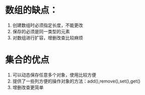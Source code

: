# 数组的缺点：

1. 创建数组时必须指定长度，不能更改
2. 保存的必须是同一类型的元素
3. 对数组进行扩容，增删改查比较麻烦

# 集合的优点

1. 可以动态保存任意多个对象，使用比较方便
2. 提供了一些列方便的操作对象的方法：add(),remove(),set(),get()
3. 增删改查更简单
